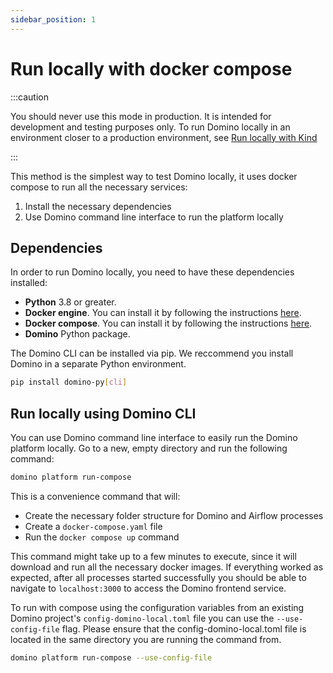 ```yaml
---
sidebar_position: 1
---
```


# Run locally with docker compose

:::caution

You should never use this mode in production. It is intended for development and testing purposes only. To run Domino locally in an environment closer to a production environment, see [Run locally with Kind](./run_locally_kind)

:::

This method is the simplest way to test Domino locally, it uses docker compose to run all the necessary services:

1. Install the necessary dependencies
2. Use Domino command line interface to run the platform locally



## Dependencies

In order to run Domino locally, you need to have these dependencies installed:

- **Python** 3.8 or greater.
- **Docker engine**. You can install it by following the instructions [here](https://docs.docker.com/engine/install/).
- **Docker compose**. You can install it by following the instructions [here](https://docs.docker.com/compose/install/).
- **Domino** Python package.


The Domino CLI can be installed via pip. We reccommend you install Domino in a separate Python environment.

```bash
pip install domino-py[cli]
```



## Run locally using Domino CLI

You can use Domino command line interface to easily run the Domino platform locally.
Go to a new, empty directory and run the following command:

```bash
domino platform run-compose
```

This is a convenience command that will:

- Create the necessary folder structure for Domino and Airflow processes
- Create a `docker-compose.yaml` file
- Run the `docker compose up` command

This command might take up to a few minutes to execute, since it will download and run all the necessary docker images.
If everything worked as expected, after all processes started successfully you should be able to navigate to `localhost:3000` to access the Domino frontend service.


To run with compose using the configuration variables from an existing Domino project's  `config-domino-local.toml` file you can use the `--use-config-file` flag.
Please ensure that the config-domino-local.toml file is located in the same directory you are running the command from.

```bash
domino platform run-compose --use-config-file
```